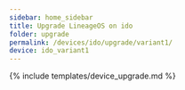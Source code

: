 ```yaml
---
sidebar: home_sidebar
title: Upgrade LineageOS on ido
folder: upgrade
permalink: /devices/ido/upgrade/variant1/
device: ido_variant1
---
```

{% include templates/device_upgrade.md %}
